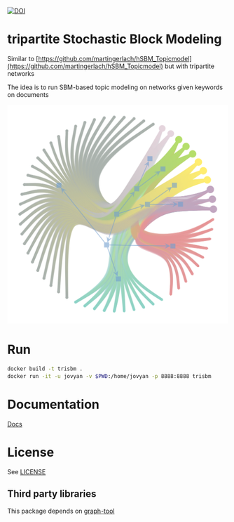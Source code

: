 [![DOI](https://zenodo.org/badge/DOI/10.TBA/TBA.svg)](https://doi.org/TBA)

# tripartite Stochastic Block Modeling

Similar to [https://github.com/martingerlach/hSBM_Topicmodel](https://github.com/martingerlach/hSBM_Topicmodel) but with tripartite networks

The idea is to run SBM-based topic modeling on networks given keywords on documents

![network](network.png)

# Run

```bash
docker build -t trisbm .
docker run -it -u jovyan -v $PWD:/home/jovyan -p 8888:8888 trisbm
```

# Documentation

[Docs](https://fvalle1.github.io/trisbm/trisbm.html)

# License

See [LICENSE](LICENSE)

## Third party libraries
This package depends on [graph-tool](https://graph-tool.skewed.de)
